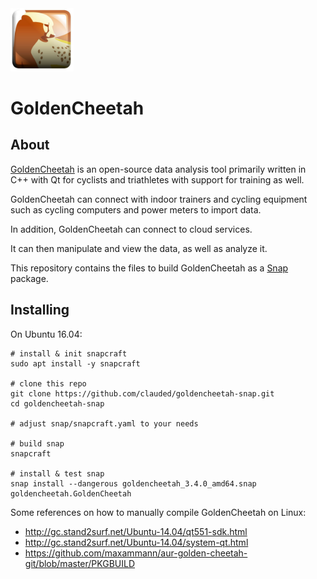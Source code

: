 <img src="https://github.com/GoldenCheetah/GoldenCheetah/raw/master/src/Resources/images/gc.png" height="20%" width="20%">

# GoldenCheetah

## About

[GoldenCheetah](https://github.com/GoldenCheetah/GoldenCheetah) is an open-source data analysis tool primarily written in C++
with Qt for cyclists and triathletes
with support for training as well.

GoldenCheetah can connect with indoor trainers and cycling equipment such
as cycling computers and power meters to import data.

In addition, GoldenCheetah can connect to cloud services.

It can then manipulate and view the data, as well as analyze it.

This repository contains the files to build GoldenCheetah as a [Snap](https://snapcraft.io/) package.

## Installing

On Ubuntu 16.04:

```
# install & init snapcraft
sudo apt install -y snapcraft

# clone this repo
git clone https://github.com/clauded/goldencheetah-snap.git
cd goldencheetah-snap

# adjust snap/snapcraft.yaml to your needs

# build snap
snapcraft

# install & test snap
snap install --dangerous goldencheetah_3.4.0_amd64.snap
goldencheetah.GoldenCheetah

```

Some references on how to manually compile GoldenCheetah on Linux:

- http://gc.stand2surf.net/Ubuntu-14.04/qt551-sdk.html
- http://gc.stand2surf.net/Ubuntu-14.04/system-qt.html
- https://github.com/maxammann/aur-golden-cheetah-git/blob/master/PKGBUILD
